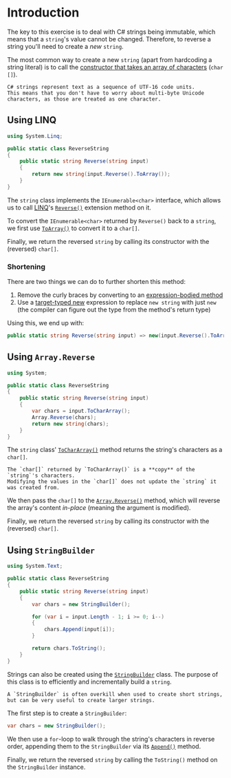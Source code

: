 # Introduction

The key to this exercise is to deal with C# strings being immutable, which means that a `string`'s value cannot be changed.
Therefore, to reverse a string you'll need to create a _new_ `string`.

The most common way to create a new `string` (apart from hardcoding a string literal) is to call the [constructor that takes an array of characters][constructor-array-chars] (`char []`).

```exercism/note
C# strings represent text as a sequence of UTF-16 code units.
This means that you don't have to worry about multi-byte Unicode characters, as those are treated as one character.
```

## Using LINQ

```csharp
using System.Linq;

public static class ReverseString
{
    public static string Reverse(string input)
    {
        return new string(input.Reverse().ToArray());
    }
}
```

The `string` class implements the `IEnumerable<char>` interface, which allows us to call [LINQ][linq]'s [`Reverse()`][linq-reverse] extension method on it.

To convert the `IEnumerable<char>` returned by `Reverse()` back to a `string`, we first use [`ToArray()`][linq-to-array] to convert it to a `char[]`.

Finally, we return the reversed `string` by calling its constructor with the (reversed) `char[]`.

### Shortening

There are two things we can do to further shorten this method:

1. Remove the curly braces by converting to an [expression-bodied method][expression-bodied-method]
1. Use a [target-typed new][target-typed-new] expression to replace `new string` with just `new` (the compiler can figure out the type from the method's return type)

Using this, we end up with:

```csharp
public static string Reverse(string input) => new(input.Reverse().ToArray());
```

## Using `Array.Reverse`

```csharp
using System;

public static class ReverseString
{
    public static string Reverse(string input)
    {
        var chars = input.ToCharArray();
        Array.Reverse(chars);
        return new string(chars);
    }
}
```

The `string` class' [`ToCharArray()`][to-char-array] method returns the string's characters as a `char[]`.

```exercism/caution
The `char[]` returned by `ToCharArray()` is a **copy** of the `string`'s characters.
Modifying the values in the `char[]` does not update the `string` it was created from.
```

We then pass the `char[]` to the [`Array.Reverse()`][array-reverse] method, which will reverse the array's content _in-place_ (meaning the argument is modified).

Finally, we return the reversed `string` by calling its constructor with the (reversed) `char[]`.

## Using `StringBuilder`

```csharp
using System.Text;

public static class ReverseString
{
    public static string Reverse(string input)
    {
        var chars = new StringBuilder();

        for (var i = input.Length - 1; i >= 0; i--)
        {
            chars.Append(input[i]);
        }

        return chars.ToString();
    }
}
```

Strings can also be created using the [`StringBuilder`][string-builder] class.
The purpose of this class is to efficiently and incrementally build a `string`.

```exercism/note
A `StringBuilder` is often overkill when used to create short strings, but can be very useful to create larger strings.
```

The first step is to create a `StringBuilder`:

```csharp
var chars = new StringBuilder();
```

We then use a `for`-loop to walk through the string's characters in reverse order, appending them to the `StringBuilder` via its [`Append()`][string-builder-append] method.

Finally, we return the reversed `string` by calling the `ToString()` method on the `StringBuilder` instance.

[string-builder]: https://learn.microsoft.com/en-us/dotnet/api/system.text.stringbuilder?view=net-7.0
[linq-reverse]: https://learn.microsoft.com/en-us/dotnet/api/system.linq.enumerable.reverse?view=net-7.0
[linq-to-array]: https://learn.microsoft.com/en-us/dotnet/api/system.linq.enumerable.toarray?view=net-7.0
[expression-bodied-method]: https://learn.microsoft.com/en-us/dotnet/csharp/programming-guide/statements-expressions-operators/expression-bodied-members#methods
[constructor-array-chars]: https://learn.microsoft.com/en-us/dotnet/api/system.string.-ctor?view=net-7.0#system-string-ctor(system-char())
[linq]: https://learn.microsoft.com/en-us/dotnet/csharp/programming-guide/concepts/linq/
[to-char-array]: https://learn.microsoft.com/en-us/dotnet/api/system.string.tochararray?view=net-6.0
[array-reverse]: https://learn.microsoft.com/en-us/dotnet/api/system.array.reverse?view=net-6.0
[target-typed-new]: https://learn.microsoft.com/en-us/dotnet/csharp/language-reference/proposals/csharp-9.0/target-typed-new
[string-builder-append]: https://learn.microsoft.com/en-us/dotnet/api/system.text.stringbuilder.append?view=net-7.0#system-text-stringbuilder-append(system-char)
